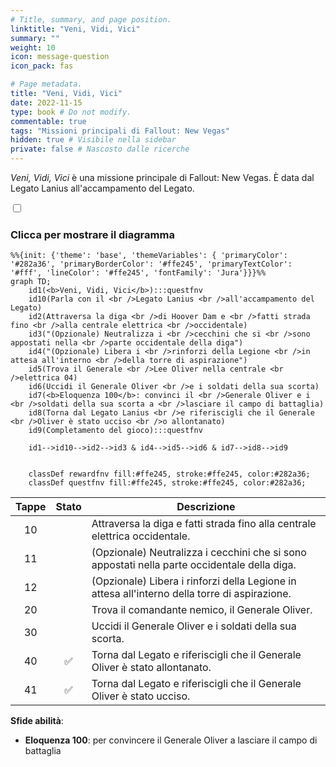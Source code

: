 ```yaml
---
# Title, summary, and page position.
linktitle: "Veni, Vidi, Vici"
summary: ""
weight: 10
icon: message-question
icon_pack: fas

# Page metadata.
title: "Veni, Vidi, Vici"
date: 2022-11-15
type: book # Do not modify.
commentable: true
tags: "Missioni principali di Fallout: New Vegas"
hidden: true # Visibile nella sidebar
private: false # Nascosto dalle ricerche
---
```


<div class="fnv">


*Veni, Vidi, Vici* è una missione principale di Fallout: New Vegas. È data dal Legato Lanius all'accampamento del Legato.


<section class="chart-collapse">
<input type="checkbox" name="collapse2" id="handle2">
<h3 class="handle">
<label for="handle2">Clicca per mostrare il diagramma</label>
</h3>
<div class="content">

```mermaid
%%{init: {'theme': 'base', 'themeVariables': { 'primaryColor': '#282a36', 'primaryBorderColor': '#ffe245', 'primaryTextColor': '#fff', 'lineColor': '#ffe245', 'fontFamily': 'Jura'}}}%%
graph TD;
    id1(<b>Veni, Vidi, Vici</b>):::questfnv
    id10(Parla con il <br />Legato Lanius <br />all'accampamento del Legato)
    id2(Attraversa la diga <br />di Hoover Dam e <br />fatti strada fino <br />alla centrale elettrica <br />occidentale)
    id3("(Opzionale) Neutralizza i <br />cecchini che si <br />sono appostati nella <br />parte occidentale della diga")
    id4("(Opzionale) Libera i <br />rinforzi della Legione <br />in attesa all'interno <br />della torre di aspirazione")
    id5(Trova il Generale <br />Lee Oliver nella centrale <br />elettrica 04)
    id6(Uccidi il Generale Oliver <br />e i soldati della sua scorta)
    id7(<b>Eloquenza 100</b>: convinci il <br />Generale Oliver e i <br />soldati della sua scorta a <br />lasciare il campo di battaglia) 
    id8(Torna dal Legato Lanius <br />e riferiscigli che il Generale <br />Oliver è stato ucciso <br />o allontanato)
    id9(Completamento del gioco):::questfnv
 
    id1-->id10-->id2-->id3 & id4-->id5-->id6 & id7-->id8-->id9
    
    
    classDef rewardfnv fill:#ffe245, stroke:#ffe245, color:#282a36;
    classDef questfnv fill:#ffe245, stroke:#ffe245, color:#282a36;
```

</div>
</section>

| Tappe |       Stato        | Descrizione |
|:-----:|:------------------:| ----------- |
|                           10                          |            | Attraversa la diga e fatti strada fino alla centrale elettrica occidentale.                                                                                                 |
|                           11                          |            | (Opzionale) Neutralizza i cecchini che si sono appostati nella parte occidentale della diga.                                                                                |
|                           12                          |            | (Opzionale) Libera i rinforzi della Legione in attesa all'interno della torre di aspirazione.                                                                               |
|                           20                          |            | Trova il comandante nemico, il Generale Oliver.                                                                                                                             |
|                           30                          |            | Uccidi il Generale Oliver e i soldati della sua scorta.                                                                                                                     |
|                           40                          | :white_check_mark: | Torna dal Legato e riferiscigli che il Generale Oliver è stato allontanato.                                                                                                 |
|                           41                          | :white_check_mark: | Torna dal Legato e riferiscigli che il Generale Oliver è stato ucciso.                                                                                                      |



**Sfide abilità**:
- **Eloquenza 100**: per convincere il Generale Oliver a lasciare il campo di battaglia





</div>


